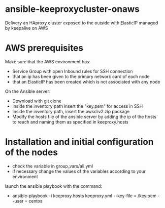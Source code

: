 # ansible-keeproxycluster-onaws
Delivery an HAproxy cluster exposed to the outside with ElasticIP managed by keepalive on AWS

# AWS prerequisites
Make sure that the AWS environment has:

* Service Group with open Inbound rules for SSH connection
* that an ip has been given to the primary network card of each node
* that an ElasticIP has been created which is not associated with any node

On the Ansible server:

* Download with git clone
* Inside the inventory path insert the "key.pem" for access in SSH
* Inside the inventory path, insert the awscliv2.zip package
* Modify the hosts file of the ansible server by adding the ip of the hosts to reach and naming them as specified in keeproxy.hosts

# Installation and initial configuration of the nodes

* check the variable in group_vars/all.yml
* if necessary change the values ​​of the variables according to your environment

launch the ansible playbook with the command:

* ansible-playbook -i keeproxy.hosts keeproxy.yml --key-file =./key.pem --user = centos